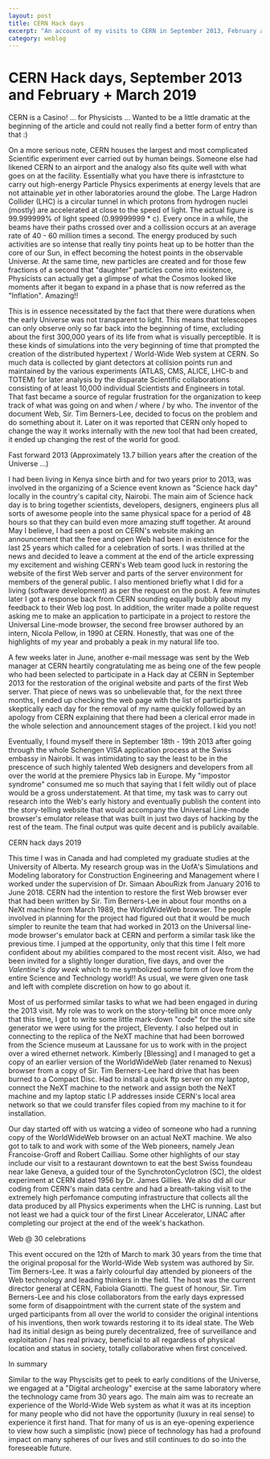 ```yaml
---
layout: post
title: CERN Hack days
excerpt: "An account of my visits to CERN in September 2013, February and March 2019"
category: weblog
--- 
```


CERN Hack days, September 2013 and February + March 2019
=========================================================

CERN is a Casino! ... for Physicists ... Wanted to be a little dramatic at the beginning of the article and could not really find a better form of entry than that :) 

On a more serious note, CERN houses the largest and most complicated Scientific experiment ever carried out by human beings. Someone else had likened CERN to an airport and the analogy also fits quite well with what goes on at the facility. Essentially what you have there is infrastcture to carry out high-energy Particle Physics experiments at energy levels that are not attainable *yet* in other laboratories around the globe. The Large Hadron Collider (LHC) is a circular tunnel in which protons from hydrogen nuclei (mostly) are accelerated at close to the speed of light. The actual figure is 99.999999% of light speed (0.99999999 * c). Every once in a while, the beams have their paths crossed over and a collission occurs at an average rate of 40 - 60 million times a second. The energy produced by such activities are so intense that really tiny points heat up to be hotter than the core of our Sun, in effect becoming the hotest points in the observable Universe. At the same time, new particles are created and for those few fractions of a second that "daughter" particles come into existence, Physicists can actually get a glimpse of what the Cosmos looked like moments after it began to expand in a phase that is now referred as the "Inflation". Amazing!! 

This is in essence necessitated by the fact that there were durations when the early Universe was not transparent to light. This means that telescopes can only observe only so far back into the beginning of time, excluding about the first 300,000 years of its life from what is visually perceptible. It is these kinds of simulations into the very beginning of time that prompted the creation of the distributed hypertext / World-Wide Web system at CERN. So much data is collected by giant detectors at collision points run and maintained by the various experiments (ATLAS, CMS, ALICE, LHC-b and TOTEM) for later analysis by the disparate Scientific collaborations consisting of at least 10,000 individual Scientists and Engineers in total. That fast became a source of regular frustration for the organization to keep track of what was going on and when / where / by who. The inventor of the document Web, Sir. Tim Berners-Lee, decided to focus on the problem and do something about it. Later on it was reported that CERN only hoped to change the way it works internally with the new tool that had been created, it ended up changing the rest of the world for good.

Fast forward 2013 (Approximately 13.7 billion years after the creation of the Universe ...)

I had been living in Kenya since birth and for two years prior to 2013, was involved in the organizing of a Science event known as "Science hack day" locally in the country's capital city, Nairobi. The main aim of Science hack day is to bring together scientists, developers, designers, engineers plus all sorts of awesome people into the same physical space for a period of 48 hours so that they can build even more amazing stuff together. At around May I believe, I had seen a post on CERN's website making an announcement that the free and open Web had been in existence for the last 25 years which called for a celebration of sorts. I was thrilled at the news and decided to leave a comment at the end of the article expressing my excitement and wishing CERN's Web team good luck in restoring the website of the first Web server and parts of the server environment for members of the general public. I also mentioned briefly what I did for a living (software development) as per the request on the post. A few minutes later I got a response back from CERN sounding equally bubbly about my feedback to their Web log post. In addition, the writer made a polite request asking me to make an application to participate in a project to restore the Universal Line-mode browser, the second free browser authored by an intern, Nicola Pellow, in 1990 at CERN. Honestly, that was one of the highlights of my year and probably a peak in my natural life too.

A few weeks later in June, another e-mail message was sent by the Web manager at CERN heartily congratulating me as being one of the few people who had been selected to participate in a Hack day at CERN in September 2013 for the restoration of the original website and parts of the first Web server. That piece of news was so unbelievable that, for the next three months, I ended up checking the web page with the list of participants skeptically each day for the removal of my name quickly followed by an apology from CERN explaining that there had been a clerical error made in the whole selection and announcement stages of the project. I kid you not!

Eventually, I found myself there in September 18th - 19th 2013 after going through the whole Schengen VISA application process at the Swiss embassy in Nairobi. It was intimidating to say the least to be in the prescence of such highly talented Web designers and developers from all over the world at the premiere Physics lab in Europe. My "impostor syndrome" consumed me so much that saying that I felt wildly out of place would be a gross understatement. At that time, my task was to carry out research into the Web's early history and eventually publish the content into the story-telling website that would accompany the Universal Line-mode browser's emulator release that was built in just two days of hacking by the rest of the team. The final output was quite decent and is publicly available. 

CERN hack days 2019 

This time I was in Canada and had completed my graduate studies at the University of Alberta. My research group was in the UofA's Simulations and Modeling laboratory for Construction Engineering and Management where I worked under the supervision of Dr. Simaan AbouRizk from January 2016 to June 2018. CERN had the intention to restore the first Web browser ever that had been written by Sir. Tim Berners-Lee in about four months on a NeXt machine from March 1989, the WorldWideWeb browser. The people involved in planning for the project had figured out that it would be much simpler to reunite the team that had worked in 2013 on the Universal line-mode browser's emulator back at CERN and perform a similar task like the previous time. I jumped at the opportunity, only that this time I felt more confident about my abilities compared to the most recent visit. Also, we had been invited for a slightly longer duration, five days, and over the *Valentine's day week* which to me symbolized some form of love from the entire Science and Technology world!!  As usual, we were given one task and left with complete discretion on how to go about it. 

Most of us performed similar tasks to what we had been engaged in during the 2013 visit. My role was to work on the story-telling bit once more only that this time, I got to write some little mark-down "code" for the static site generator we were using for the project, Eleventy. I also helped out in connecting to the replica of the NeXT machine that had been borrowed from the Science museum at Laussane for us to work with in the project over a wired ethernet network. Kimberly [Blessing] and I managed to get a copy of an earlier version of the WorldWideWeb (later renamed to Nexus) browser from a copy of Sir. Tim Berners-Lee hard drive that has been burned to a Compact Disc. Had to install a quick ftp server on my laptop, connect the NeXT machine to the network and assign both the NeXT machine and my laptop static I.P addresses inside CERN's local area network so that we could transfer files copied from my machine to it for installation.

Our day started off with us watcing a video of someone who had a running copy of the WorldWideWeb browser on an actual NeXT machine. We also got to talk to and work with some of the Web pioneers, namely Jean Francoise-Groff and Robert Cailliau. Some other highlights of our stay include our visit to a restaurant downtown to eat the best Swiss foundeau near lake Geneva, a guided tour of the SynchrotonCyclotron (SC), the oldest experiment at CERN dated 1956 by Dr. James Gillies. We also did all our coding from CERN's main data centre and had a breath-taking visit to the extremely high perfomance computing infrastructure that collects all the data produced by all Physics experiments when the LHC is running. Last but not least we had a quick tour of the first Linear Accelerator, LINAC after completing our project at the end of the week's hackathon.

Web @ 30 celebrations 

This event occured on the 12th of March to mark 30 years from the time that the original proposal for the World-Wide Web system was authored by Sir. Tim Berners-Lee. It was a fairly colourful day attended by pioneers of the Web technology and leading thinkers in the field. The host was the current director general at CERN, Fabiola Gianotti. The guest  of honour, Sir. Tim Berners-Lee and his close collaborators from the early days expressed some form of disappointment with the current state of the system and urged participants from all over the world to consider the original intentions of his inventions, then work towards restoring it to its ideal state. The Web had its initial design as being purely decentralized, free of surveillance and exploitation / has real privacy, beneficial to all regardless of physical location and status in society, totally collaborative when first conceived. 

In summary 

Similar to the way Physcisits get to peek to early conditions of the Universe, we engaged at a "Digital archeology" exercise at the same laboratory where the technology came from 30 years ago. The main aim was to recreate an experience of the World-Wide Web system as what it was at its inception for many people who did not have the opportunity (luxury in real sense) to experience it first hand. That for many of us is an eye-opening experience to view how such a simplistic (now) piece of technology has had a profound impact on many spheres of our lives and still continues to do so into the foreseeable future.
